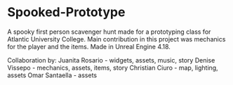 # Spooked-Prototype
A spooky first person scavenger hunt made for a prototyping class for Atlantic University College.
Main contribution in this project was mechanics for the player and the items.
Made in Unreal Engine 4.18.

Collaboration by:
Juanita Rosario - widgets, assets, music, story
Denise Vissepo - mechanics, assets, items, story
Christian Ciuro - map, lighting, assets
Omar Santaella - assets
